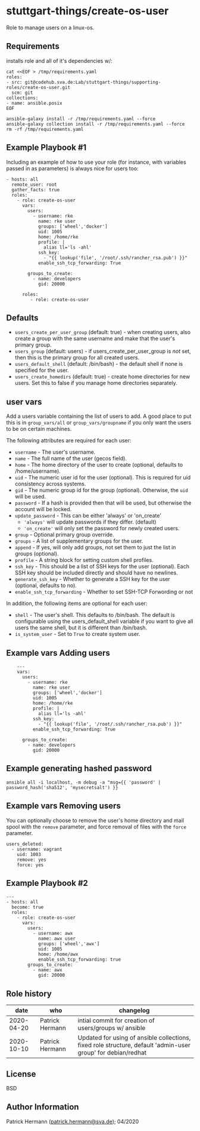 stuttgart-things/create-os-user
===============================

Role to manage users on a linux-os.

Requirements
------------

installs role and all of it's dependencies w/:

```
cat <<EOF > /tmp/requirements.yaml
roles:
- src: git@codehub.sva.de:Lab/stuttgart-things/supporting-roles/create-os-user.git
  scm: git
collections:
- name: ansible.posix
EOF

ansible-galaxy install -r /tmp/requirements.yaml --force
ansible-galaxy collection install -r /tmp/requirements.yaml --force
rm -rf /tmp/requirements.yaml
```

Example Playbook #1
----------------

Including an example of how to use your role (for instance, with variables passed in as parameters) is always nice for users too:

```
- hosts: all
  remote_user: root
  gather_facts: true
  roles:
    - role: create-os-user 
      vars:
        users:
          - username: rke 
            name: rke user
            groups: ['wheel','docker']
            uid: 1005
            home: /home/rke
            profile: |
              alias ll='ls -ahl'
            ssh_key:
              - "{{ lookup('file', '/root/.ssh/rancher_rsa.pub') }}"
            enable_ssh_tcp_forwarding: True
        
        groups_to_create:
          - name: developers
            gid: 20000

      roles:
         - role: create-os-user
```


Defaults
--------------

* `users_create_per_user_group` (default: true) - when creating users, also
  create a group with the same username and make that the user's primary
  group.
* `users_group` (default: users) - if users_create_per_user_group is _not_ set,
  then this is the primary group for all created users.
* `users_default_shell` (default: /bin/bash) - the default shell if none is
  specified for the user.
* `users_create_homedirs` (default: true) - create home directories for new
  users. Set this to false if you manage home directories separately.

user vars
------------

Add a users variable containing the list of users to add. A good place to put
this is in `group_vars/all` or `group_vars/groupname` if you only want the
users to be on certain machines.

The following attributes are required for each user:

* `username` - The user's username.
* `name` - The full name of the user (gecos field).
* `home` - The home directory of the user to create (optional, defaults to /home/username).
* `uid` - The numeric user id for the user (optional). This is required for uid consistency
  across systems.
* `gid` - The numeric group id for the group (optional). Otherwise, the
  `uid` will be used.
* `password` - If a hash is provided then that will be used, but otherwise the
  account will be locked.
* `update_password` - This can be either 'always' or 'on_create'
  - `'always'` will update passwords if they differ. (default)
  - `'on_create'` will only set the password for newly created users.
* `group` - Optional primary group override.
* `groups` - A list of supplementary groups for the user.
* `append` - If yes, will only add groups, not set them to just the list in groups (optional).
* `profile` - A string block for setting custom shell profiles.
* `ssh_key` - This should be a list of SSH keys for the user (optional). Each SSH key
  should be included directly and should have no newlines.
* `generate_ssh_key` - Whether to generate a SSH key for the user (optional, defaults to no).
* `enable_ssh_tcp_forwarding` - Whether to set SSH-TCP Forwording or not
 
In addition, the following items are optional for each user:

* `shell` - The user's shell. This defaults to /bin/bash. The default is
  configurable using the users_default_shell variable if you want to give all
  users the same shell, but it is different than /bin/bash.
* `is_system_user` -  Set to `True` to create system user.

Example vars Adding users
-------------------------
```
    ---
    vars:
      users:
        - username: rke 
          name: rke user
          groups: ['wheel','docker']
          uid: 1005
          home: /home/rke
          profile: |
            alias ll='ls -ahl'
          ssh_key:
            - "{{ lookup('file', '/root/.ssh/rancher_rsa.pub') }}"
          enable_ssh_tcp_forwarding: True
        
      groups_to_create:
        - name: developers
          gid: 20000
```

Example generating hashed password
----------------------------------

```
ansible all -i localhost, -m debug -a "msg={{ 'password' | password_hash('sha512', 'mysecretsalt') }}
```


Example vars Removing users
---------------------------

You can optionally choose to remove the user's home directory and mail spool with
the `remove` parameter, and force removal of files with the `force` parameter.

    users_deleted:
      - username: vagrant
        uid: 1003
        remove: yes
        force: yes


Example Playbook #2
----------------
```
---
- hosts: all
  become: true
  roles:
    - role: create-os-user
      vars:
        users:
          - username: awx
            name: awx user
            groups: ['wheel','awx']
            uid: 1005
            home: /home/awx
            enable_ssh_tcp_forwarding: true
        groups_to_create:
          - name: awx
            gid: 20000
```

Role history
----------------
| date  | who | changelog |
|---|---|---|
|2020-04-20   | Patrick Hermann | intial commit for creation of users/groups w/ ansible
|2020-10-10   | Patrick Hermann | Updated for using of ansible collections, fixed role structure, default 'admin-user group' for debian/redhat

License
-------

BSD

Author Information
------------------

Patrick Hermann (patrick.hermann@sva.de); 04/2020
